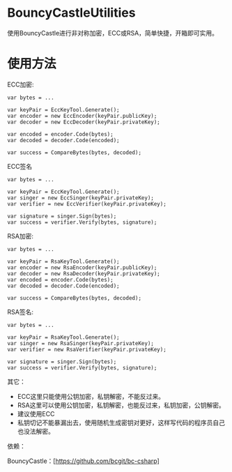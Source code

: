 # BouncyCastleUtilities

使用BouncyCastle进行非对称加密，ECC或RSA，简单快捷，开箱即可实用。

# 使用方法

ECC加密:

```
var bytes = ...

var keyPair = EccKeyTool.Generate();
var encoder = new EccEncoder(keyPair.publicKey);
var decoder = new EccDecoder(keyPair.privateKey);

var encoded = encoder.Code(bytes);
var decoded = decoder.Code(encoded);

var success = CompareBytes(bytes, decoded);

```

ECC签名

```
var bytes = ...

var keyPair = EccKeyTool.Generate();
var singer = new EccSinger(keyPair.privateKey);
var verifier = new EccVerifier(keyPair.privateKey);

var signature = singer.Sign(bytes);
var success = verifier.Verify(bytes, signature);

```



RSA加密:

```
var bytes = ...

var keyPair = RsaKeyTool.Generate();
var encoder = new RsaEncoder(keyPair.publicKey);
var decoder = new RsaDecoder(keyPair.privateKey);
var encoded = encoder.Code(bytes);
var decoded = decoder.Code(encoded);

var success = CompareBytes(bytes, decoded);
```

RSA签名:

```
var bytes = ...

var keyPair = RsaKeyTool.Generate();
var singer = new RsaSinger(keyPair.privateKey);
var verifier = new RsaVerifier(keyPair.privateKey);

var signature = singer.Sign(bytes);
var success = verifier.Verify(bytes, signature);

```



其它：

- ECC这里只能使用公钥加密，私钥解密，不能反过来。
- RSA这里可以使用公钥加密，私钥解密，也能反过来，私钥加密，公钥解密。
- 建议使用ECC
- 私钥切记不能暴漏出去，使用随机生成密钥对更好，这样写代码的程序员自己也没法解密。

依赖：

BouncyCastle：[https://github.com/bcgit/bc-csharp]